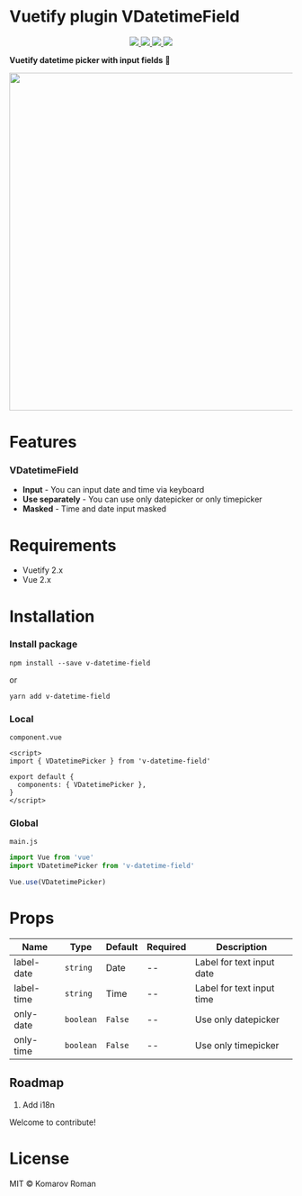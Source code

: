 # Vuetify plugin VDatetimeField

<p align="center">
  <a href="https://npmcharts.com/compare/v-datetime-field?minimal=true">
    <img src="http://img.shields.io/npm/dm/v-datetime-field.svg">
  </a>
  <a href="https://www.npmjs.org/package/v-datetime-field">
    <img src="https://img.shields.io/npm/v/v-datetime-field.svg">
  </a>
  <a href="http://img.badgesize.io/https://unpkg.com/v-datetime-field/lib/v-datetime-field.umd.js?compression=gzip&label=gzip">
    <img src="http://img.badgesize.io/https://unpkg.com/v-datetime-field/lib/v-datetime-field.umd.js?compression=gzip&label=gzip">
  </a>
  <a href="LICENSE">
    <img src="https://img.shields.io/badge/License-MIT-yellow.svg">
  </a>
</p>

**Vuetify datetime picker with input fields** 📅

<p align="center">
<img width="600px" src="https://s10.gifyu.com/images/ezgif.com-gif-maker80d71365df2e0ced.gif"/>
</p>

# Features

### VDatetimeField

* **Input** - You can input date and time via keyboard
* **Use separately** - You can use only datepicker or only timepicker 
* **Masked** - Time and date input masked


# Requirements
* Vuetify 2.x
* Vue 2.x

# Installation

### Install package
```shell
npm install --save v-datetime-field
```
or
```shell
yarn add v-datetime-field
```

### Local
`component.vue`
```vue
<script>
import { VDatetimePicker } from 'v-datetime-field'

export default {
  components: { VDatetimePicker },
}
</script>
```

### Global
`main.js`
```javascript
import Vue from 'vue'
import VDatetimePicker from 'v-datetime-field'

Vue.use(VDatetimePicker)
```

# Props

| Name           | Type       | Default        | Required | Description                   |
| -------------- | ---------- | -------------- | -------- | ----------------------------- |
| label-date     | `string`   | Date           | --       | Label for text input date     |
| label-time     | `string`   | Time           | --       | Label for text input time     |
| only-date      | `boolean`  | `False`        | --       | Use only datepicker           |
| only-time      | `boolean`  | `False`        | --       | Use only timepicker           |



## Roadmap
1. Add i18n

Welcome to contribute!

# License

MIT © Komarov Roman

